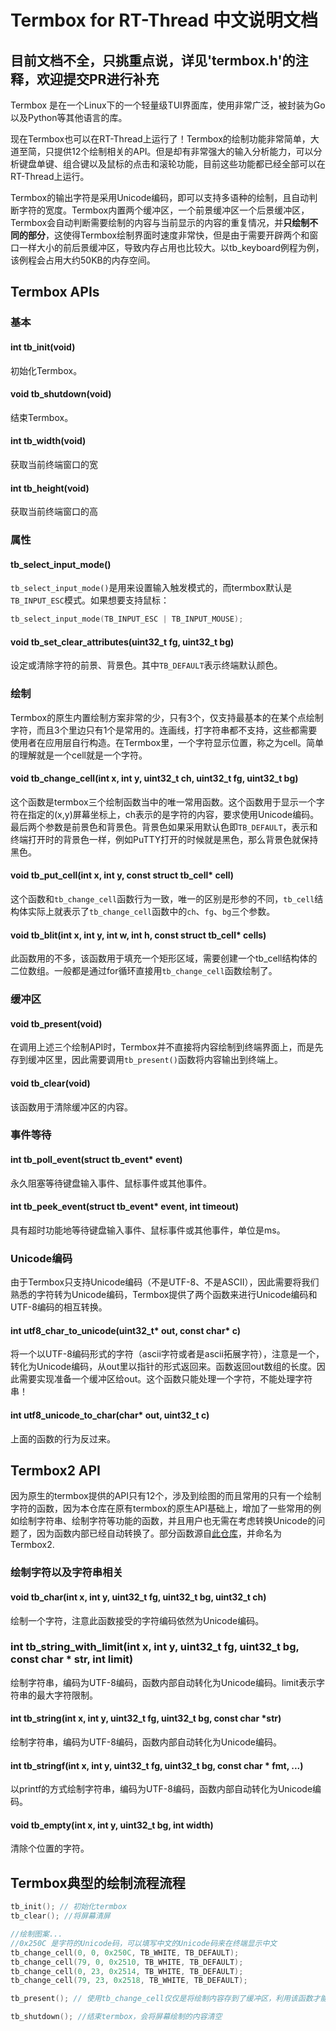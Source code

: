 # Termbox for RT-Thread 中文说明文档

## 目前文档不全，只挑重点说，详见'termbox.h'的注释，欢迎提交PR进行补充

Termbox 是在一个Linux下的一个轻量级TUI界面库，使用非常广泛，被封装为Go以及Python等其他语言的库。

现在Termbox也可以在RT-Thread上运行了！Termbox的绘制功能非常简单，大道至简，只提供12个绘制相关的API。但是却有非常强大的输入分析能力，可以分析键盘单键、组合键以及鼠标的点击和滚轮功能，目前这些功能都已经全部可以在RT-Thread上运行。

Termbox的输出字符是采用Unicode编码，即可以支持多语种的绘制，且自动判断字符的宽度。Termbox内置两个缓冲区，一个前景缓冲区一个后景缓冲区，Termbox会自动判断需要绘制的内容与当前显示的内容的重复情况，并**只绘制不同的部分**，这使得Termbox绘制界面时速度非常快，但是由于需要开辟两个和窗口一样大小的前后景缓冲区，导致内存占用也比较大。以tb_keyboard例程为例，该例程会占用大约50KB的内存空间。



## Termbox APIs

### 基本

#### int tb_init(void)

初始化Termbox。

#### void tb_shutdown(void)

结束Termbox。

#### int tb_width(void)

获取当前终端窗口的宽

#### int tb_height(void)

获取当前终端窗口的高



### 属性

#### tb_select_input_mode()

`tb_select_input_mode()`是用来设置输入触发模式的，而termbox默认是`TB_INPUT_ESC`模式。如果想要支持鼠标：

```c
tb_select_input_mode(TB_INPUT_ESC | TB_INPUT_MOUSE);
```

#### void tb_set_clear_attributes(uint32_t fg, uint32_t bg)

设定或清除字符的前景、背景色。其中`TB_DEFAULT`表示终端默认颜色。



### 绘制

Termbox的原生内置绘制方案非常的少，只有3个，仅支持最基本的在某个点绘制字符，而且3个里边只有1个是常用的。连画线，打字符串都不支持，这些都需要使用者在应用层自行构造。在Termbox里，一个字符显示位置，称之为cell。简单的理解就是一个cell就是一个字符。

#### void tb_change_cell(int x, int y, uint32_t ch, uint32_t fg, uint32_t bg)

这个函数是termbox三个绘制函数当中的唯一常用函数。这个函数用于显示一个字符在指定的(x,y)屏幕坐标上，ch表示的是字符的内容，要求使用Unicode编码。最后两个参数是前景色和背景色。背景色如果采用默认色即`TB_DEFAULT`，表示和终端打开时的背景色一样，例如PuTTY打开的时候就是黑色，那么背景色就保持黑色。

#### void tb_put_cell(int x, int y, const struct tb_cell* cell)

这个函数和`tb_change_cell`函数行为一致，唯一的区别是形参的不同，`tb_cell`结构体实际上就表示了`tb_change_cell`函数中的`ch`、`fg`、`bg`三个参数。

#### void tb_blit(int x, int y, int w, int h, const struct tb_cell* cells)

此函数用的不多，该函数用于填充一个矩形区域，需要创建一个tb_cell结构体的二位数组。一般都是通过for循环直接用`tb_change_cell`函数绘制了。



### 缓冲区

#### void tb_present(void)

在调用上述三个绘制API时，Termbox并不直接将内容绘制到终端界面上，而是先存到缓冲区里，因此需要调用`tb_present()`函数将内容输出到终端上。

#### void tb_clear(void)

该函数用于清除缓冲区的内容。



### 事件等待

#### int tb_poll_event(struct tb_event* event)

永久阻塞等待键盘输入事件、鼠标事件或其他事件。

#### int tb_peek_event(struct tb_event* event, int timeout)

具有超时功能地等待键盘输入事件、鼠标事件或其他事件，单位是ms。



### Unicode编码

由于Termbox只支持Unicode编码（不是UTF-8、不是ASCII），因此需要将我们熟悉的字符转为Unicode编码，Termbox提供了两个函数来进行Unicode编码和UTF-8编码的相互转换。

#### int utf8_char_to_unicode(uint32_t* out, const char* c)

将一个以UTF-8编码形式的字符（ascii字符或者是ascii拓展字符），注意是一个，转化为Unicode编码，从out里以指针的形式返回来。函数返回out数组的长度。因此需要实现准备一个缓冲区给out。这个函数只能处理一个字符，不能处理字符串！

#### int utf8_unicode_to_char(char* out, uint32_t c)

上面的函数的行为反过来。



## Termbox2 API

因为原生的termbox提供的API只有12个，涉及到绘图的而且常用的只有一个绘制字符的函数，因为本仓库在原有termbox的原生API基础上，增加了一些常用的例如绘制字符串、绘制字符等功能的函数，并且用户也无需在考虑转换Unicode的问题了，因为函数内部已经自动转换了。部分函数源自[此仓库](https://github.com/tomas/termbox)，并命名为Termbox2.



### 绘制字符以及字符串相关

#### void tb_char(int x, int y, uint32_t fg, uint32_t bg, uint32_t ch)

绘制一个字符，注意此函数接受的字符编码依然为Unicode编码。

### int tb_string_with_limit(int x, int y, uint32_t fg, uint32_t bg, const char * str, int limit)

绘制字符串，编码为UTF-8编码，函数内部自动转化为Unicode编码。limit表示字符串的最大字符限制。

#### int tb_string(int x, int y, uint32_t fg, uint32_t bg, const char *str)

绘制字符串，编码为UTF-8编码，函数内部自动转化为Unicode编码。

#### int tb_stringf(int x, int y, uint32_t fg, uint32_t bg, const char * fmt, ...)

以printf的方式绘制字符串，编码为UTF-8编码，函数内部自动转化为Unicode编码。

#### void tb_empty(int x, int y, uint32_t bg, int width)

清除个位置的字符。



## Termbox典型的绘制流程流程

```c
tb_init(); // 初始化termbox
tb_clear(); //将屏幕清屏

//绘制图案...
//0x250C 是字符的Unicode码，可以填写中文的Unicode码来在终端显示中文
tb_change_cell(0, 0, 0x250C, TB_WHITE, TB_DEFAULT); 
tb_change_cell(79, 0, 0x2510, TB_WHITE, TB_DEFAULT);
tb_change_cell(0, 23, 0x2514, TB_WHITE, TB_DEFAULT);
tb_change_cell(79, 23, 0x2518, TB_WHITE, TB_DEFAULT);

tb_present(); // 使用tb_change_cell仅仅是将绘制内容存到了缓冲区，利用该函数才能将绘制的内容显示出来

tb_shutdown(); //结束termbox，会将屏幕绘制的内容清空
```

